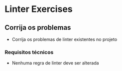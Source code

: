 # Linter Exercises

## Corrija os problemas
* Corrija os problemas de linter existentes no projeto

### Requisitos técnicos
* Nenhuma regra de linter deve ser alterada